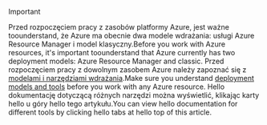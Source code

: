 > [!IMPORTANT]
> <span data-ttu-id="3f625-101">Przed rozpoczęciem pracy z zasobów platformy Azure, jest ważne toounderstand, że Azure ma obecnie dwa modele wdrażania: usługi Azure Resource Manager i model klasyczny.</span><span class="sxs-lookup"><span data-stu-id="3f625-101">Before you work with Azure resources, it's important toounderstand that Azure currently has two deployment models: Azure Resource Manager and classic.</span></span> <span data-ttu-id="3f625-102">Przed rozpoczęciem pracy z dowolnym zasobem Azure należy zapoznać się z [modelami i narzędziami wdrażania](../articles/azure-classic-rm.md).</span><span class="sxs-lookup"><span data-stu-id="3f625-102">Make sure you understand [deployment models and tools](../articles/azure-classic-rm.md) before you work with any Azure resource.</span></span> <span data-ttu-id="3f625-103">Hello dokumentację dotyczącą różnych narzędzi można wyświetlić, klikając karty hello u góry hello tego artykułu.</span><span class="sxs-lookup"><span data-stu-id="3f625-103">You can view hello documentation for different tools by clicking hello tabs at hello top of this article.</span></span>
